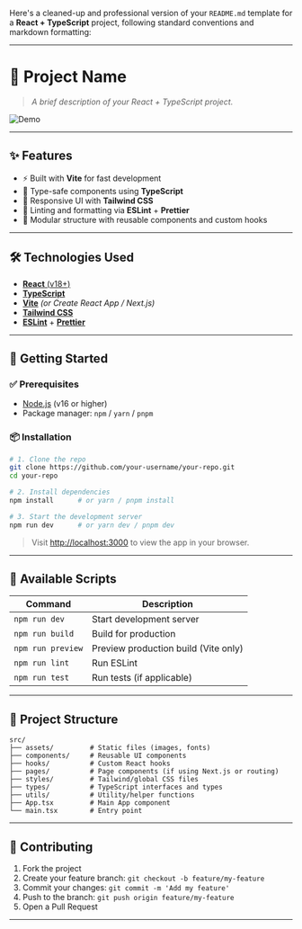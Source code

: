 Here's a cleaned-up and professional version of your `README.md` template for a **React + TypeScript** project, following standard conventions and markdown formatting:

---

# 🚀 Project Name

> *A brief description of your React + TypeScript project.*

![Demo](demo.gif) <!-- Optional: Add a GIF/video/screenshot of your app -->

---

## ✨ Features

* ⚡ Built with **Vite** for fast development
* 🔐 Type-safe components using **TypeScript**
* 💎 Responsive UI with **Tailwind CSS**
* 🧼 Linting and formatting via **ESLint** + **Prettier**
* 🔁 Modular structure with reusable components and custom hooks

---

## 🛠️ Technologies Used

* [**React** (v18+)](https://reactjs.org/)
* [**TypeScript**](https://www.typescriptlang.org/)
* [**Vite**](https://vitejs.dev/) *(or Create React App / Next.js)*
* [**Tailwind CSS**](https://tailwindcss.com/)
* [**ESLint**](https://eslint.org/) + [**Prettier**](https://prettier.io/)

---

## 🏁 Getting Started

### ✅ Prerequisites

* [Node.js](https://nodejs.org/) (v16 or higher)
* Package manager: `npm` / `yarn` / `pnpm`

### 📦 Installation

```bash
# 1. Clone the repo
git clone https://github.com/your-username/your-repo.git
cd your-repo

# 2. Install dependencies
npm install      # or yarn / pnpm install

# 3. Start the development server
npm run dev      # or yarn dev / pnpm dev
```

> Visit [http://localhost:3000](http://localhost:3000) to view the app in your browser.

---

## 📜 Available Scripts

| Command           | Description                          |
| ----------------- | ------------------------------------ |
| `npm run dev`     | Start development server             |
| `npm run build`   | Build for production                 |
| `npm run preview` | Preview production build (Vite only) |
| `npm run lint`    | Run ESLint                           |
| `npm run test`    | Run tests (if applicable)            |

---

## 📂 Project Structure

```
src/
├── assets/         # Static files (images, fonts)
├── components/     # Reusable UI components
├── hooks/          # Custom React hooks
├── pages/          # Page components (if using Next.js or routing)
├── styles/         # Tailwind/global CSS files
├── types/          # TypeScript interfaces and types
├── utils/          # Utility/helper functions
├── App.tsx         # Main App component
└── main.tsx        # Entry point
```

---

## 🤝 Contributing

1. Fork the project
2. Create your feature branch: `git checkout -b feature/my-feature`
3. Commit your changes: `git commit -m 'Add my feature'`
4. Push to the branch: `git push origin feature/my-feature`
5. Open a Pull Request

---
